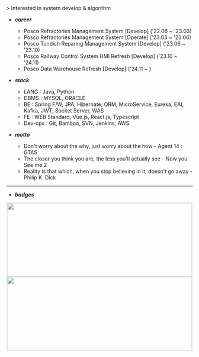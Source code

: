 


<div align="left">>
  <span>Interested in system develop & algorithm</span>
</div>

- ***career***                                                                          
  - Posco Refractories Management System [Develop] ('22.06 ~ '23.03)
  - Posco Refractories Management System [Operate] ('23.03 ~ '23.06)
  - Posco Tundish Reparing Management System [Develop] ('23.06 ~ '23.10)
  - Posco Railway Control System HMI Refresh [Develop] ('23.10 ~ '24.11)
  - Posco Data Warehouse Refresh [Develop] ('24.11 ~ )
  
- ***stack***
  - LANG : Java, Python
  - DBMS : MYSQL, ORACLE
  - BE : Spring F/W, JPA, Hibernate, ORM, MicroService, Eureka, EAI, Kafka, JWT, Socket Server, WAS
  - FE : WEB Standard, Vue.js, React.js, Typescript
  - Dev-ops : Git, Bamboo, SVN, Jenkins, AWS


- ***motto***
  - Don't worry about the why, just worry about the how - Agent 14 : GTA5
  - The closer you think you are, the less you'll actually see - Now you See me 2
  - Reality is that which, when you stop believing in it, doesn't go away - Philip K. Dick
</div>

<hr></hr>

- ***badges***
<div align="center">
  <img src="http://mazassumnida.wtf/api/v2/generate_badge?boj=saintgray" width=500px height= 200px>
  <img src="https://github-readme-stats.vercel.app/api?username=saintgray" width=500px height= 200px>
</div>
  
                                                                          

                   





